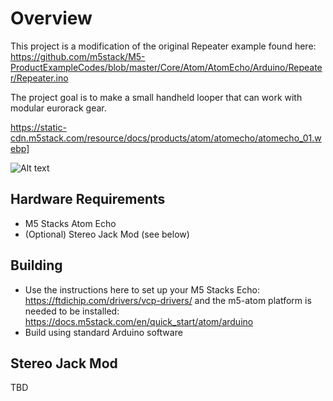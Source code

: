 # Overview

This project is a modification of the original Repeater example found here: 
https://github.com/m5stack/M5-ProductExampleCodes/blob/master/Core/Atom/AtomEcho/Arduino/Repeater/Repeater.ino

The project goal is to make a small handheld looper that can work with
modular eurorack gear.

 https://static-cdn.m5stack.com/resource/docs/products/atom/atomecho/atomecho_01.webp]

 ![Alt text](https://static-cdn.m5stack.com/resource/docs/products/atom/atomecho/atomecho_01.webp "Pinouts")
## Hardware Requirements

- M5 Stacks Atom Echo
- (Optional) Stereo Jack Mod (see below)

## Building

- Use the instructions here to set up your M5 Stacks Echo: https://ftdichip.com/drivers/vcp-drivers/
 and the m5-atom platform is needed to be installed: https://docs.m5stack.com/en/quick_start/atom/arduino
- Build using standard Arduino software

## Stereo Jack Mod

TBD

